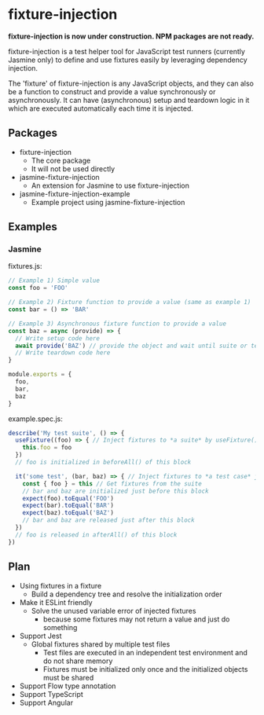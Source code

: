 # fixture-injection

__fixture-injection is now under construction. NPM packages are not ready.__

fixture-injection is a test helper tool for JavaScript test runners (currently
Jasmine only) to define and use fixtures easily by leveraging dependency injection.

The 'fixture' of fixture-injection is any JavaScript objects,
and they can also be a function to construct and provide a value synchronously or
asynchronously. It can have (asynchronous) setup and teardown logic in it which are executed automatically each time it is injected.

## Packages

- fixture-injection
  - The core package
  - It will not be used directly
- jasmine-fixture-injection
  - An extension for Jasmine to use fixture-injection
- jasmine-fixture-injection-example
  - Example project using jasmine-fixture-injection

## Examples

### Jasmine

fixtures.js:

```js
// Example 1) Simple value
const foo = 'FOO'

// Example 2) Fixture function to provide a value (same as example 1)
const bar = () => 'BAR'

// Example 3) Asynchronous fixture function to provide a value
const baz = async (provide) => {
  // Write setup code here
  await provide('BAZ') // provide the object and wait until suite or test case finishes
  // Write teardown code here
}

module.exports = {
  foo,
  bar,
  baz
}
```

example.spec.js:

```js
describe('My test suite', () => {
  useFixture((foo) => { // Inject fixtures to *a suite* by useFixture()
    this.foo = foo
  })
  // foo is initialized in beforeAll() of this block

  it('some test', (bar, baz) => { // Inject fixtures to *a test case* just as arguments
    const { foo } = this // Get fixtures from the suite
    // bar and baz are initialized just before this block
    expect(foo).toEqual('FOO')
    expect(bar).toEqual('BAR')
    expect(baz).toEqual('BAZ')
    // bar and baz are released just after this block
  })
  // foo is released in afterAll() of this block
})
```

## Plan

- Using fixtures in a fixture
  - Build a dependency tree and resolve the initialization order
- Make it ESLint friendly
  - Solve the unused variable error of injected fixtures
    - because some fixtures may not return a value and just do something
- Support Jest
  - Global fixtures shared by multiple test files
    - Test files are executed in an independent test environment and do not share memory
    - Fixtures must be initialized only once and the initialized objects must be shared
- Support Flow type annotation
- Support TypeScript
- Support Angular
